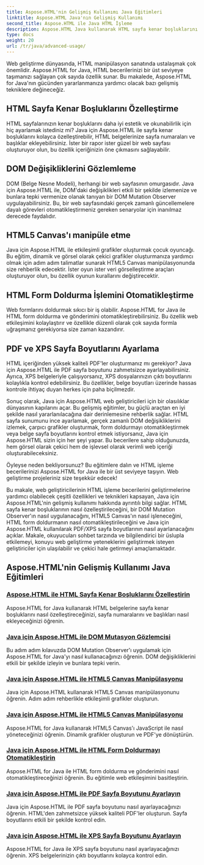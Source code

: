 ```yaml
---
title: Aspose.HTML'nin Gelişmiş Kullanımı Java Eğitimleri
linktitle: Aspose.HTML Java'nın Gelişmiş Kullanımı
second_title: Aspose.HTML ile Java HTML İşleme
description: Aspose.HTML Java kullanarak HTML sayfa kenar boşluklarını özelleştirmeyi, DOM Mutation Observer'ı uygulamayı, HTML5 Canvas'ı yönetmeyi, HTML form doldurmayı otomatikleştirmeyi ve daha fazlasını öğrenin.
type: docs
weight: 20
url: /tr/java/advanced-usage/
---
```


Web geliştirme dünyasında, HTML manipülasyon sanatında ustalaşmak çok önemlidir. Aspose.HTML for Java, HTML becerilerinizi bir üst seviyeye taşımanızı sağlayan çok sayıda özellik sunar. Bu makalede, Aspose.HTML for Java'nın gücünden yararlanmanıza yardımcı olacak bazı gelişmiş tekniklere değineceğiz.

## HTML Sayfa Kenar Boşluklarını Özelleştirme

HTML sayfalarınızın kenar boşluklarını daha iyi estetik ve okunabilirlik için hiç ayarlamak istediniz mi? Java için Aspose.HTML ile sayfa kenar boşluklarını kolayca özelleştirebilir, HTML belgelerinize sayfa numaraları ve başlıklar ekleyebilirsiniz. İster bir rapor ister güzel bir web sayfası oluşturuyor olun, bu özellik içeriğinizin öne çıkmasını sağlayabilir.

## DOM Değişikliklerini Gözlemleme

DOM (Belge Nesne Modeli), herhangi bir web sayfasının omurgasıdır. Java için Aspose.HTML ile, DOM'daki değişiklikleri etkili bir şekilde izlemenize ve bunlara tepki vermenize olanak tanıyan bir DOM Mutation Observer uygulayabilirsiniz. Bu, bir web sayfasındaki gerçek zamanlı güncellemelere dayalı görevleri otomatikleştirmeniz gereken senaryolar için inanılmaz derecede faydalıdır.

## HTML5 Canvas'ı manipüle etme

Java için Aspose.HTML ile etkileşimli grafikler oluşturmak çocuk oyuncağı. Bu eğitim, dinamik ve görsel olarak çekici grafikler oluşturmanıza yardımcı olmak için adım adım talimatlar sunarak HTML5 Canvas manipülasyonunda size rehberlik edecektir. İster oyun ister veri görselleştirme araçları oluşturuyor olun, bu özellik oyunun kurallarını değiştirecektir.

## HTML Form Doldurma İşlemini Otomatikleştirme

Web formlarını doldurmak sıkıcı bir iş olabilir. Aspose.HTML for Java ile HTML form doldurma ve gönderimini otomatikleştirebilirsiniz. Bu özellik web etkileşimini kolaylaştırır ve özellikle düzenli olarak çok sayıda formla uğraşmanız gerekiyorsa size zaman kazandırır.

## PDF ve XPS Sayfa Boyutlarını Ayarlama

HTML içeriğinden yüksek kaliteli PDF'ler oluşturmanız mı gerekiyor? Java için Aspose.HTML ile PDF sayfa boyutunu zahmetsizce ayarlayabilirsiniz. Ayrıca, XPS belgeleriyle çalışıyorsanız, XPS dosyalarınızın çıktı boyutlarını kolaylıkla kontrol edebilirsiniz. Bu özellikler, belge boyutları üzerinde hassas kontrole ihtiyaç duyan herkes için paha biçilmezdir.

Sonuç olarak, Java için Aspose.HTML web geliştiricileri için bir olasılıklar dünyasının kapılarını açar. Bu gelişmiş eğitimler, bu güçlü araçtan en iyi şekilde nasıl yararlanılacağına dair derinlemesine rehberlik sağlar. HTML sayfa sunumunu ince ayarlamak, gerçek zamanlı DOM değişikliklerini izlemek, çarpıcı grafikler oluşturmak, form doldurmayı otomatikleştirmek veya belge sayfa boyutlarını kontrol etmek istiyorsanız, Java için Aspose.HTML sizin için her şeyi yapar. Bu becerilere sahip olduğunuzda, hem görsel olarak çekici hem de işlevsel olarak verimli web içeriği oluşturabileceksiniz.

Öyleyse neden bekliyorsunuz? Bu eğitimlere dalın ve HTML işleme becerilerinizi Aspose.HTML for Java ile bir üst seviyeye taşıyın. Web geliştirme projeleriniz size teşekkür edecek!

Bu makale, web geliştiricilerinin HTML işleme becerilerini geliştirmelerine yardımcı olabilecek çeşitli özellikleri ve teknikleri kapsayan, Java için Aspose.HTML'nin gelişmiş kullanımı hakkında ayrıntılı bilgi sağlar. HTML sayfa kenar boşluklarının nasıl özelleştirileceğini, bir DOM Mutation Observer'ın nasıl uygulanacağını, HTML5 Canvas'ın nasıl işleneceğini, HTML form doldurmanın nasıl otomatikleştirileceğini ve Java için Aspose.HTML kullanılarak PDF/XPS sayfa boyutlarının nasıl ayarlanacağını açıklar. Makale, okuyucuları sohbet tarzında ve bilgilendirici bir üslupla etkilemeyi, konuyu web geliştirme yeteneklerini geliştirmek isteyen geliştiriciler için ulaşılabilir ve çekici hale getirmeyi amaçlamaktadır.

## Aspose.HTML'nin Gelişmiş Kullanımı Java Eğitimleri
### [Aspose.HTML ile HTML Sayfa Kenar Boşluklarını Özelleştirin](./css-extensions-adding-title-page-number/)
Aspose.HTML for Java kullanarak HTML belgelerine sayfa kenar boşluklarını nasıl özelleştireceğinizi, sayfa numaralarını ve başlıkları nasıl ekleyeceğinizi öğrenin.
### [Java için Aspose.HTML ile DOM Mutasyon Gözlemcisi](./dom-mutation-observer-observing-node-additions/)
Bu adım adım kılavuzda DOM Mutation Observer'ı uygulamak için Aspose.HTML for Java'yı nasıl kullanacağınızı öğrenin. DOM değişikliklerini etkili bir şekilde izleyin ve bunlara tepki verin.
### [Java için Aspose.HTML ile HTML5 Canvas Manipülasyonu](./html5-canvas-manipulation-using-code/)
Java için Aspose.HTML kullanarak HTML5 Canvas manipülasyonunu öğrenin. Adım adım rehberlikle etkileşimli grafikler oluşturun.
### [Java için Aspose.HTML ile HTML5 Canvas Manipülasyonu](./html5-canvas-manipulation-using-javascript/)
Aspose.HTML for Java kullanarak HTML5 Canvas'ı JavaScript ile nasıl yöneteceğinizi öğrenin. Dinamik grafikler oluşturun ve PDF'ye dönüştürün.
### [Java için Aspose.HTML ile HTML Form Doldurmayı Otomatikleştirin](./html-form-editor-filling-submitting-forms/)
Aspose.HTML for Java ile HTML form doldurma ve gönderimini nasıl otomatikleştireceğinizi öğrenin. Bu eğitimle web etkileşimini basitleştirin.
### [Java için Aspose.HTML ile PDF Sayfa Boyutunu Ayarlayın](./adjust-pdf-page-size/)
Java için Aspose.HTML ile PDF sayfa boyutunu nasıl ayarlayacağınızı öğrenin. HTML'den zahmetsizce yüksek kaliteli PDF'ler oluşturun. Sayfa boyutlarını etkili bir şekilde kontrol edin.
### [Java için Aspose.HTML ile XPS Sayfa Boyutunu Ayarlayın](./adjust-xps-page-size/)
Aspose.HTML for Java ile XPS sayfa boyutunu nasıl ayarlayacağınızı öğrenin. XPS belgelerinizin çıktı boyutlarını kolayca kontrol edin.
